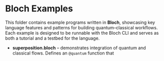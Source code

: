 # Bloch Examples

This folder contains example programs written in **Bloch**, showcasing key language features and patterns for building quantum–classical workflows. Each example is designed to be runnable with the Bloch CLI and serves as both a tutorial and a testbed for the language.

- **superposition.bloch** – demonstrates integration of quantum and classical flows. Defines an `@quantum` function that 
